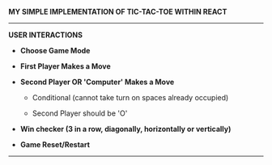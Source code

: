 **MY SIMPLE IMPLEMENTATION OF TIC-TAC-TOE WITHIN REACT**

------------------------

**USER INTERACTIONS**

- **Choose Game Mode**

- **First Player Makes a Move**

- **Second Player OR 'Computer' Makes a Move**

  - Conditional (cannot take turn on spaces already occupied)
  
  - Second Player should be 'O'

- **Win checker (3 in a row, diagonally, horizontally or vertically)**

- **Game Reset/Restart**
------------------------
